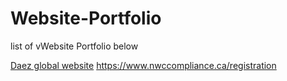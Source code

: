 # Website-Portfolio
list of vWebsite Portfolio below

[Daez global website](https://daezglobal.com/)
 [](https://www.nwccompliance.ca/registration)https://www.nwccompliance.ca/registration
